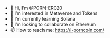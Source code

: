 - 👋 Hi, I’m @PORN-ERC20
- 👀 I’m interested in Metaverse and Tokens
- 🌱 I’m currently learning Solana
- 💞️ I’m looking to collaborate on Ethereum 
- 📫 How to reach me: https://i-porncoin.com/

<!---
PORN-ERC20/PORN-ERC20 is a ✨ special ✨ repository because its `README.md` (this file) appears on your GitHub profile.
You can click the Preview link to take a look at your changes.
--->
